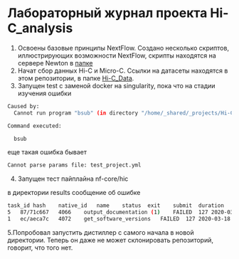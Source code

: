 # Лабораторный журнал проекта Hi-C_analysis

1. Освоены базовые принципы NextFlow. Создано несколько скриптов, иллюстрирующих возможности NextFlow, скрипты находятся на сервере Newton в [папке](https://newton.bioeng.ru/jupyter/user/g_timokhin/tree/_projects/Hi-C_analysis_example/nextflow_playground)
2. Начат сбор данных Hi-C и Мicro-C. Ссылки на датасеты находятся в этом репозитории, в папке [Hi-C_Data](https://github.com/intbio/Hi-C_analysis_example/tree/master/Hi-C_Data).
3. Запущен test с заменой docker на singularity, пока что на стадии изучения ошибки
```bash
Caused by:
  Cannot run program "bsub" (in directory "/home/_shared/_projects/Hi-C_analysis_example/distiller-nf/work/dc/f4ce6dd099aa79e74f700806ca36a3"): error=2, No such file or directory

Command executed:

  bsub
```

еще такая ошибка бывает
```bash
Cannot parse params file: test_project.yml
```


4. Запущен тест пайплайна nf-core/hic

в директории results сообщение об ошибке
```bash
task_id	hash	native_id	name	status	exit	submit	duration	realtime	%cpu	rss	vmem	rchar	wchar
5	87/71c667	4066	output_documentation (1)	FAILED	127	2020-03-18 11:27:15.816	1.1s	40ms	0.0%	0	0	0	0
1	ec/aeca7c	4072	get_software_versions	FAILED	127	2020-03-18 11:27:15.838	7.1s	2.3s	760.9%	69.1 MB	1.4 GB	7.9 MB	7.2 KB
```
5.Попробовал запустить дистиллер с самого начала в новой директории. Теперь он даже не может склонировать репозиторий, говорит, что того нет.



